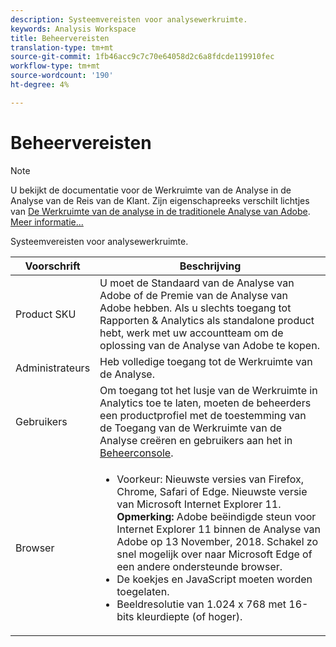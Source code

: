 ```yaml
---
description: Systeemvereisten voor analysewerkruimte.
keywords: Analysis Workspace
title: Beheervereisten
translation-type: tm+mt
source-git-commit: 1fb46acc9c7c70e64058d2c6a8fdcde119910fec
workflow-type: tm+mt
source-wordcount: '190'
ht-degree: 4%

---
```



# Beheervereisten

>[!NOTE]
>
>U bekijkt de documentatie voor de Werkruimte van de Analyse in de Analyse van de Reis van de Klant. Zijn eigenschapreeks verschilt lichtjes van [De Werkruimte van de analyse in de traditionele Analyse van Adobe](https://docs.adobe.com/content/help/en/analytics/analyze/analysis-workspace/home.html). [Meer informatie...](/help/getting-started/cja-aa.md)

Systeemvereisten voor analysewerkruimte.

| Voorschrift | Beschrijving |
|--- |--- |
| Product SKU | U moet de Standaard van de Analyse van Adobe of de Premie van de Analyse van Adobe hebben. Als u slechts toegang tot Rapporten &amp; Analytics als standalone product hebt, werk met uw accountteam om de oplossing van de Analyse van Adobe te kopen. |
| Administrateurs | Heb volledige toegang tot de Werkruimte van de Analyse. |
| Gebruikers | Om toegang tot het lusje van de Werkruimte in Analytics toe te laten, moeten de beheerders een productprofiel met de toestemming van de Toegang van de Werkruimte van de Analyse creëren en gebruikers aan het in [Beheerconsole](https://docs.adobe.com/content/help/en/analytics/admin/admin-console/permissions/product-profile.html). |
| Browser | <ul><li>Voorkeur: Nieuwste versies van Firefox, Chrome, Safari of Edge. Nieuwste versie van Microsoft Internet Explorer 11. **Opmerking:**  Adobe beëindigde steun voor Internet Explorer 11 binnen de Analyse van Adobe op 13 November, 2018. Schakel zo snel mogelijk over naar Microsoft Edge of een andere ondersteunde browser.</li><li>De koekjes en JavaScript moeten worden toegelaten.</li><li>Beeldresolutie van 1.024 x 768 met 16-bits kleurdiepte (of hoger).</li></ul> |
